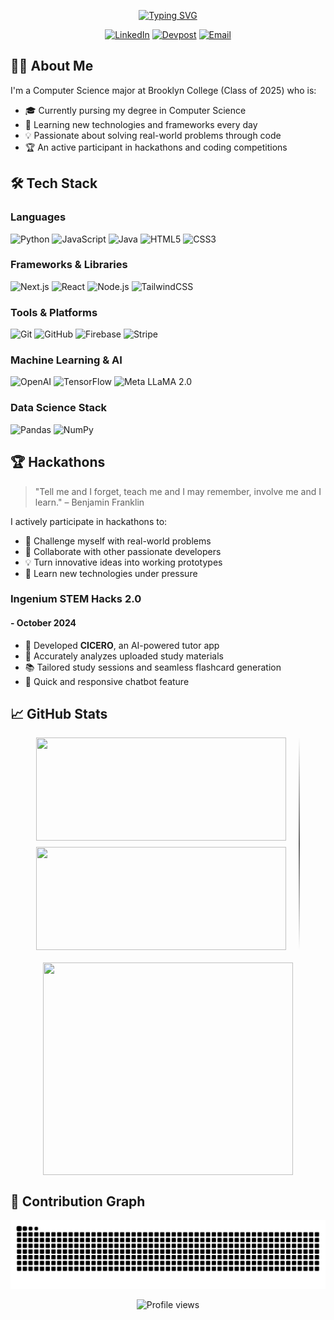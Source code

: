 <div align="center">
  <p></p>
  <!-- Animated typing text -->
  <a href="https://github.com/dabrownies">
    <img src="https://readme-typing-svg.demolab.com?font=Fira+Code&size=30&duration=3000&pause=1000&color=2D9EF7&center=true&vCenter=true&width=435&lines=I'm+Adam+Sadov;Software+Engineer;Full+Stack+Developer;Data+Scientist" alt="Typing SVG" />
  </a>


  <!-- Social badges -->
  [![LinkedIn](https://img.shields.io/badge/LinkedIn-0077B5?style=for-the-badge&logo=linkedin&logoColor=white)](https://www.linkedin.com/in/adam-sadov-b23b61204/)
  [![Devpost](https://img.shields.io/badge/Devpost-003E54?style=for-the-badge&logo=Devpost&logoColor=white)](https://devpost.com/dabrownies/)
  [![Email](https://img.shields.io/badge/Gmail-D14836?style=for-the-badge&logo=gmail&logoColor=white)](mailto:adam.sadov56@gmail.com)
</div>


## 👋🏼 About Me

I'm a Computer Science major at Brooklyn College (Class of 2025) who is:

- 🎓 Currently pursing my degree in Computer Science
- 🌱 Learning new technologies and frameworks every day
- 💡 Passionate about solving real-world problems through code
- 🏆 An active participant in hackathons and coding competitions

## 🛠 Tech Stack

### Languages

<p>
  <img alt="Python" src="https://img.shields.io/badge/Python-3776AB?style=for-the-badge&logo=python&logoColor=white" />
  <img alt="JavaScript" src="https://img.shields.io/badge/JavaScript-F7DF1E?style=for-the-badge&logo=javascript&logoColor=black" />
  <img alt="Java" src="https://img.shields.io/badge/Java-ED8B00?style=for-the-badge&logo=openjdk&logoColor=white" />
  <img alt="HTML5" src="https://img.shields.io/badge/HTML5-E34F26?style=for-the-badge&logo=html5&logoColor=white" />
  <img alt="CSS3" src="https://img.shields.io/badge/CSS3-1572B6?style=for-the-badge&logo=css3&logoColor=white" />
</p>

### Frameworks & Libraries

<p>
  <img alt="Next.js" src="https://img.shields.io/badge/Next.js-000000?style=for-the-badge&logo=next.js&logoColor=white" />
  <img alt="React" src="https://img.shields.io/badge/React-20232A?style=for-the-badge&logo=react&logoColor=61DAFB" />
  <img alt="Node.js" src="https://img.shields.io/badge/Node.js-43853D?style=for-the-badge&logo=node.js&logoColor=white" />
  <img alt="TailwindCSS" src="https://img.shields.io/badge/Tailwind_CSS-38B2AC?style=for-the-badge&logo=tailwind-css&logoColor=white" />
</p>

### Tools & Platforms

<p>
  <img alt="Git" src="https://img.shields.io/badge/Git-F05032?style=for-the-badge&logo=git&logoColor=white" />
  <img alt="GitHub" src="https://img.shields.io/badge/GitHub-100000?style=for-the-badge&logo=github&logoColor=white" />
  <img alt="Firebase" src="https://img.shields.io/badge/Firebase-FFCA28?style=for-the-badge&logo=firebase&logoColor=black" />
  <img alt="Stripe" src="https://img.shields.io/badge/Stripe-008CDD?style=for-the-badge&logo=stripe&logoColor=white" />
</p>

### Machine Learning & AI

<p>
  <img alt="OpenAI" src="https://img.shields.io/badge/OpenAI-000000?style=for-the-badge&logo=openai&logoColor=white" />
  <img alt="TensorFlow" src="https://img.shields.io/badge/TensorFlow-FF6F00?style=for-the-badge&logo=tensorflow&logoColor=white" />
  <img alt="Meta LLaMA 2.0" src="https://img.shields.io/badge/LLaMA%202.0-0084FF?style=for-the-badge&logo=meta&logoColor=white" />
</p>

### Data Science Stack

<p>
  <img alt="Pandas" src="https://img.shields.io/badge/Pandas-150458?style=for-the-badge&logo=pandas&logoColor=white" />
  <img alt="NumPy" src="https://img.shields.io/badge/NumPy-013243?style=for-the-badge&logo=numpy&logoColor=white" />
</p>


## 🏆 Hackathons

> "Tell me and I forget, teach me and I may remember, involve me and I learn." – Benjamin Franklin

I actively participate in hackathons to:

- 🚀 Challenge myself with real-world problems
- 🤝 Collaborate with other passionate developers
- 💡 Turn innovative ideas into working prototypes
- 🌱 Learn new technologies under pressure

### Ingenium STEM Hacks 2.0
#### - October 2024
- 🤖 Developed **CICERO**, an AI-powered tutor app
- 📑 Accurately analyzes uploaded study materials
- 📚 Tailored study sessions and seamless flashcard generation
- 💬 Quick and responsive chatbot feature


## 📈 GitHub Stats

<div style="display: flex; justify-content: center; align-items: center; gap: 20px; flex-wrap: wrap;">
  <!-- Left Column - GitHub Stats -->
  <div style="display: flex; flex-direction: column; align-items: center;">
    <img src="https://github-readme-stats.vercel.app/api?username=dabrownies&show_icons=true&theme=dark&hide_border=true&count_private=true&hide=contribs,prs&title_color=ff69b4&text_color=9f9f9f&icon_color=ff69b4&bg_color=0d1117" 
      width="400px" 
      height="165px"
      style="margin-bottom: 10px" />
    <img src="https://github-readme-stats-ruby-phi-33.vercel.app/api/top-langs/?username=dabrownies&theme=dark&layout=compact&hide_border=true&title_color=ff69b4&text_color=9f9f9f&bg_color=0d1117" 
      width="400px"
      height="165px" />
  </div>

  <!-- Center Divider -->
  <div style="width: 2px; height: 340px; background: linear-gradient(180deg, transparent, #666, transparent);"></div>

  <!-- Right Column - LeetCode and WakaTime side by side -->
  <div style="display: flex; gap: 10px;">
    <img src="https://leetcard.jacoblin.cool/adamsadov?theme=dark&font=Nunito&ext=heatmap&hide_border=true&border=0&radius=20" 
      width="400px"
      height="340px" />
  </div>
</div>


## 🐍 Contribution Graph

![Snake animation](https://raw.githubusercontent.com/walletkun/walletkun/output/github-contribution-grid-snake-dark.svg)

<div align="center">
  <img src="https://komarev.com/ghpvc/?username=dabrownies&color=blueviolet" alt="Profile views" />
</div>
